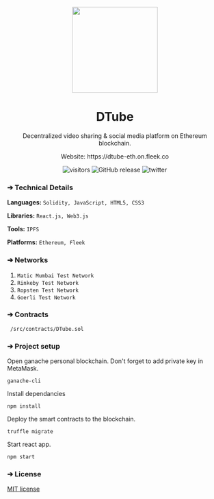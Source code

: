 <p align="center">
  <img align="center" src="https://github.com/AkhileshThite/DTube/blob/main/src/logo.png" width="200" height="200"></img>
</p>

<h1 align="center">DTube</h1>

<p aign="center">
  <p align="center">Decentralized video sharing & social media platform on Ethereum blockchain.</p>
  <p align="center">Website: <a href="https://dtube-eth.on.fleek.co"></a>https://dtube-eth.on.fleek.co</p>
</p>

<div align="center">
  <img src="https://visitor-badge.glitch.me/badge?page_id=AkhileshThite.dtube" alt="visitors" />
  <img src="https://img.shields.io/github/v/release/AkhileshThite/DTube?color=1FC71F" alt="GitHub release" />
  <img src="https://img.shields.io/twitter/follow/akhileshthite_?style=social" href="https://twitter.com/AkhileshThite_" target="_blank" alt="twitter">
</div>

### ➔ Technical Details
**Languages:**
```Solidity, JavaScript, HTML5, CSS3```

**Libraries:** 
```React.js, Web3.js```

**Tools:** 
```IPFS```

**Platforms:** 
```Ethereum, Fleek```

### ➔ Networks
1. ```Matic Mumbai Test Network```
2. ```Rinkeby Test Network```
3. ```Ropsten Test Network```
4. ```Goerli Test Network```

### ➔ Contracts
` /src/contracts/DTube.sol`

### ➔ Project setup
Open ganache personal blockchain. Don't forget to add private key in MetaMask.

```
ganache-cli
```

Install dependancies

```
npm install
```

Deploy the smart contracts to the blockchain.

```
truffle migrate
```

Start react app.

```
npm start
```

### ➔ License
[MIT license](https://github.com/AkhileshThite/DTube/blob/main/LICENSE) 
